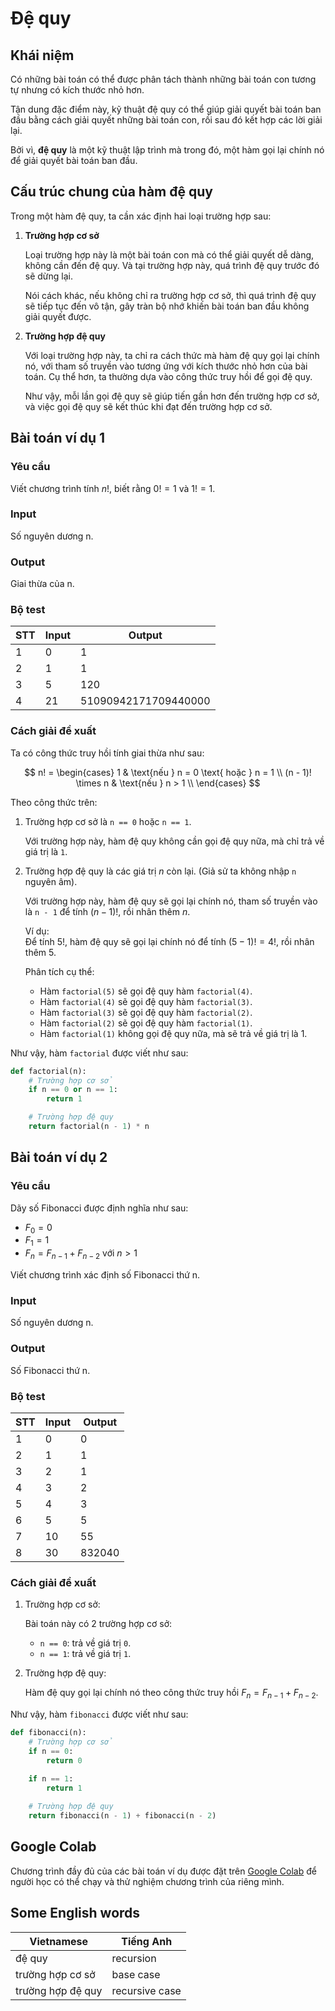 # Đệ quy

## Khái niệm

Có những bài toán có thể được phân tách thành những bài toán con tương tự nhưng có kích thước nhỏ hơn.

Tận dung đặc điểm này, kỹ thuật đệ quy có thể giúp giải quyết bài toán ban đầu bằng cách giải quyết những bài toán con, rồi sau đó kết hợp các lời giải lại.

Bởi vì, **đệ quy** là một kỹ thuật lập trình mà trong đó, một hàm gọi lại chính nó để giải quyết bài toán ban đầu.

## Cấu trúc chung của hàm đệ quy

Trong một hàm đệ quy, ta cần xác định hai loại trường hợp sau:

1. **Trường hợp cơ sở**

    Loại trường hợp này là một bài toán con mà có thể giải quyết dễ dàng, không cần đến đệ quy. Và tại trường hợp này, quá trình đệ quy trước đó sẽ dừng lại.  
    
    Nói cách khác, nếu không chỉ ra trường hợp cơ sở, thì quá trình đệ quy sẽ tiếp tục đến vô tận, gây tràn bộ nhớ khiến bài toán ban đầu không giải quyết được.

2. **Trường hợp đệ quy**

    Với loại trường hợp này, ta chỉ ra cách thức mà hàm đệ quy gọi lại chính nó, với tham số truyền vào tương ứng với kích thước nhỏ hơn của bài toán. Cụ thể hơn, ta thường dựa vào công thức truy hồi để gọi đệ quy.

    Như vậy, mỗi lần gọi đệ quy sẽ giúp tiến gần hơn đến trường hợp cơ sở, và việc gọi đệ quy sẽ kết thúc khi đạt đến trường hợp cơ sở.

## Bài toán ví dụ 1

### Yêu cầu

Viết chương trình tính $n!$, biết rằng $0! = 1$ và $1! = 1$.

### Input

Số nguyên dương n.

### Output

Giai thừa của n.

### Bộ test

| STT | Input | Output |
| --- | --- | --- |
| 1 | 0 | 1 |
| 2 | 1 | 1 |
| 3 | 5 | 120 |
| 4 | 21 | 51090942171709440000 |

### Cách giải đề xuất

Ta có công thức truy hồi tính giai thừa như sau:

$$
n! =
\begin{cases}
    1 & \text{nếu } n = 0 \text{ hoặc } n = 1 \\
    (n - 1)! \times n & \text{nếu } n > 1 \\
\end{cases}
$$

Theo công thức trên:

1. Trường hợp cơ sở là `n == 0` hoặc `n == 1`.
    
    Với trường hợp này, hàm đệ quy không cần gọi đệ quy nữa, mà chỉ trả về giá trị là `1`. 

2. Trường hợp đệ quy là các giá trị $n$ còn lại. (Giả sử ta không nhập `n` nguyên âm).

    Với trường hợp này, hàm đệ quy sẽ gọi lại chính nó, tham số truyền vào là `n - 1` để tính $(n - 1)!$, rồi nhân thêm $n$.

    Ví dụ:  
    Để tính $5!$, hàm đệ quy sẽ gọi lại chính nó để tính $(5 - 1)! = 4!$, rồi nhân thêm $5$.  

    Phân tích cụ thể:

    - Hàm `factorial(5)` sẽ gọi đệ quy hàm `factorial(4)`.
    - Hàm `factorial(4)` sẽ gọi đệ quy hàm `factorial(3)`.
    - Hàm `factorial(3)` sẽ gọi đệ quy hàm `factorial(2)`.
    - Hàm `factorial(2)` sẽ gọi đệ quy hàm `factorial(1)`.
    - Hàm `factorial(1)` không gọi đệ quy nữa, mà sẽ trả về giá trị là 1.

Như vậy, hàm `factorial` được viết như sau:

``` py linenums="1"
def factorial(n):
    # Trường hợp cơ sở
    if n == 0 or n == 1:
        return 1

    # Trường hợp đệ quy
    return factorial(n - 1) * n
```

## Bài toán ví dụ 2

### Yêu cầu

Dãy số Fibonacci được định nghĩa như sau:  

- $F_0 = 0$
- $F_1 = 1$
- $F_n = F_{n - 1} + F_{n - 2} \text{ với } n > 1$

Viết chương trình xác định số Fibonacci thứ n.

### Input

Số nguyên dương n.

### Output

Số Fibonacci thứ n.

### Bộ test

| STT | Input | Output |
| --- | --- | --- |
| 1 | 0 | 0 |
| 2 | 1 | 1 |
| 3 | 2 | 1 |
| 4 | 3 | 2 | 
| 5 | 4 | 3 |
| 6 | 5 | 5 |
| 7 | 10 | 55 |
| 8 | 30 | 832040 |

### Cách giải đề xuất

1. Trường hợp cơ sở:

    Bài toán này có 2 trường hợp cơ sở:

    - `n == 0`: trả về giá trị `0`.
    - `n == 1`: trả về giá trị `1`.

2. Trường hợp đệ quy:

    Hàm đệ quy gọi lại chính nó theo công thức truy hồi $F_n = F_{n - 1} + F_{n - 2}$.
 
Như vậy, hàm `fibonacci` được viết như sau:

``` py linenums="1"
def fibonacci(n):
    # Trường hợp cơ sở
    if n == 0:
        return 0
    
    if n == 1:
        return 1

    # Trường hợp đệ quy
    return fibonacci(n - 1) + fibonacci(n - 2)
```

## Google Colab

Chương trình đầy đủ của các bài toán ví dụ được đặt trên <a href="https://colab.research.google.com/drive/14yRy1G-tFj5Fov1NgeT8_V8qtWGDPeaQ?usp=sharing" target="_blank">Google Colab</a> để người học có thể chạy và thử nghiệm chương trình của riêng mình. 

## Some English words

| Vietnamese | Tiếng Anh | 
| --- | --- |
| đệ quy | recursion |
| trường hợp cơ sở | base case |
| trường hợp đệ quy | recursive case |